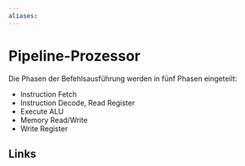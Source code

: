 ```yaml
---
aliases: 
---
```

# Pipeline-Prozessor 
Die Phasen der Befehlsausführung werden in fünf Phasen eingeteilt:
- Instruction Fetch
- Instruction Decode, Read Register
- Execute ALU
- Memory Read/Write
- Write Register



## Links